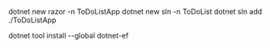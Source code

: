 dotnet new razor -n ToDoListApp
dotnet new sln -n ToDoList
dotnet sln add ./ToDoListApp




dotnet tool install --global dotnet-ef







